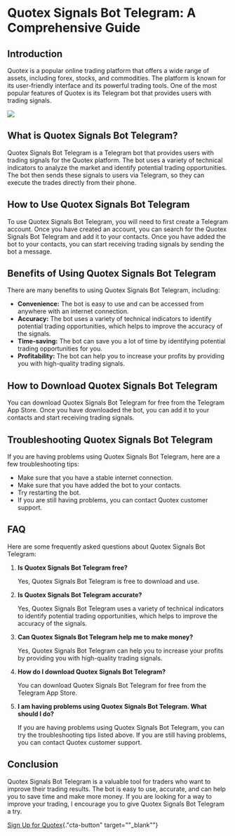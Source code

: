# Quotex Signals Bot Telegram: A Comprehensive Guide

## Introduction

Quotex is a popular online trading platform that offers a wide range of
assets, including forex, stocks, and commodities. The platform is known
for its user-friendly interface and its powerful trading tools. One of
the most popular features of Quotex is its Telegram bot that provides
users with trading signals.

[![](https://static.quotex.io/files/8_en/300_250.jpg)](https://traff.sbs/brokerqxsignupf)

## What is Quotex Signals Bot Telegram?

Quotex Signals Bot Telegram is a Telegram bot that provides users with
trading signals for the Quotex platform. The bot uses a variety of
technical indicators to analyze the market and identify potential
trading opportunities. The bot then sends these signals to users via
Telegram, so they can execute the trades directly from their phone.

## How to Use Quotex Signals Bot Telegram

To use Quotex Signals Bot Telegram, you will need to first create a
Telegram account. Once you have created an account, you can search for
the Quotex Signals Bot Telegram and add it to your contacts. Once you
have added the bot to your contacts, you can start receiving trading
signals by sending the bot a message.

## Benefits of Using Quotex Signals Bot Telegram

There are many benefits to using Quotex Signals Bot Telegram, including:

-   **Convenience:** The bot is easy to use and can be accessed from
    anywhere with an internet connection.
-   **Accuracy:** The bot uses a variety of technical indicators to
    identify potential trading opportunities, which helps to improve the
    accuracy of the signals.
-   **Time-saving:** The bot can save you a lot of time by identifying
    potential trading opportunities for you.
-   **Profitability:** The bot can help you to increase your profits by
    providing you with high-quality trading signals.

## How to Download Quotex Signals Bot Telegram

You can download Quotex Signals Bot Telegram for free from the Telegram
App Store. Once you have downloaded the bot, you can add it to your
contacts and start receiving trading signals.

## Troubleshooting Quotex Signals Bot Telegram

If you are having problems using Quotex Signals Bot Telegram, here are a
few troubleshooting tips:

-   Make sure that you have a stable internet connection.
-   Make sure that you have added the bot to your contacts.
-   Try restarting the bot.
-   If you are still having problems, you can contact Quotex customer
    support.

## FAQ

Here are some frequently asked questions about Quotex Signals Bot
Telegram:

1.  **Is Quotex Signals Bot Telegram free?**

    Yes, Quotex Signals Bot Telegram is free to download and use.

2.  **Is Quotex Signals Bot Telegram accurate?**

    Yes, Quotex Signals Bot Telegram uses a variety of technical
    indicators to identify potential trading opportunities, which helps
    to improve the accuracy of the signals.

3.  **Can Quotex Signals Bot Telegram help me to make money?**

    Yes, Quotex Signals Bot Telegram can help you to increase your
    profits by providing you with high-quality trading signals.

4.  **How do I download Quotex Signals Bot Telegram?**

    You can download Quotex Signals Bot Telegram for free from the
    Telegram App Store.

5.  **I am having problems using Quotex Signals Bot Telegram. What
    should I do?**

    If you are having problems using Quotex Signals Bot Telegram, you
    can try the troubleshooting tips listed above. If you are still
    having problems, you can contact Quotex customer support.

## Conclusion

Quotex Signals Bot Telegram is a valuable tool for traders who want to
improve their trading results. The bot is easy to use, accurate, and can
help you to save time and make more money. If you are looking for a way
to improve your trading, I encourage you to give Quotex Signals Bot
Telegram a try.

[Sign Up for
Quotex](\%22https://traff.sbs/brokerqxsignup\%22){."cta-button"
target=""_blank""}

